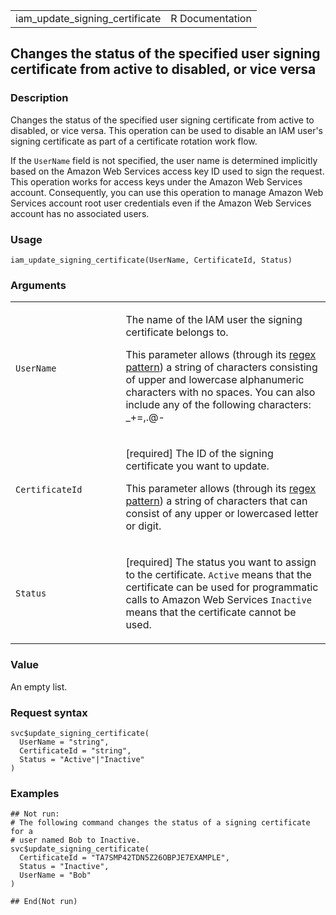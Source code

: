 <table style="width: 100%;">
<tbody>
<tr class="odd">
<td>iam_update_signing_certificate</td>
<td style="text-align: right;">R Documentation</td>
</tr>
</tbody>
</table>

## Changes the status of the specified user signing certificate from active to disabled, or vice versa

### Description

Changes the status of the specified user signing certificate from active
to disabled, or vice versa. This operation can be used to disable an IAM
user's signing certificate as part of a certificate rotation work flow.

If the `UserName` field is not specified, the user name is determined
implicitly based on the Amazon Web Services access key ID used to sign
the request. This operation works for access keys under the Amazon Web
Services account. Consequently, you can use this operation to manage
Amazon Web Services account root user credentials even if the Amazon Web
Services account has no associated users.

### Usage

    iam_update_signing_certificate(UserName, CertificateId, Status)

### Arguments

<table>
<colgroup>
<col style="width: 35%" />
<col style="width: 65%" />
</colgroup>
<tbody>
<tr class="odd">
<td><code
id="iam_update_signing_certificate_:_UserName">UserName</code></td>
<td><p>The name of the IAM user the signing certificate belongs to.</p>
<p>This parameter allows (through its <a
href="https://en.wikipedia.org/wiki/Regex">regex pattern</a>) a string
of characters consisting of upper and lowercase alphanumeric characters
with no spaces. You can also include any of the following characters:
_+=,.@-</p></td>
</tr>
<tr class="even">
<td><code
id="iam_update_signing_certificate_:_CertificateId">CertificateId</code></td>
<td><p>[required] The ID of the signing certificate you want to
update.</p>
<p>This parameter allows (through its <a
href="https://en.wikipedia.org/wiki/Regex">regex pattern</a>) a string
of characters that can consist of any upper or lowercased letter or
digit.</p></td>
</tr>
<tr class="odd">
<td><code
id="iam_update_signing_certificate_:_Status">Status</code></td>
<td><p>[required] The status you want to assign to the certificate.
<code>Active</code> means that the certificate can be used for
programmatic calls to Amazon Web Services <code>Inactive</code> means
that the certificate cannot be used.</p></td>
</tr>
</tbody>
</table>

### Value

An empty list.

### Request syntax

    svc$update_signing_certificate(
      UserName = "string",
      CertificateId = "string",
      Status = "Active"|"Inactive"
    )

### Examples

    ## Not run: 
    # The following command changes the status of a signing certificate for a
    # user named Bob to Inactive.
    svc$update_signing_certificate(
      CertificateId = "TA7SMP42TDN5Z26OBPJE7EXAMPLE",
      Status = "Inactive",
      UserName = "Bob"
    )

    ## End(Not run)
